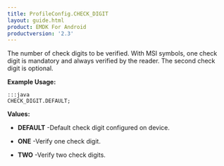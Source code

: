 ```yaml
---
title: ProfileConfig.CHECK_DIGIT
layout: guide.html
product: EMDK For Android
productversion: '2.3'
---
```


The number of check digits to be verified.
 With MSI symbols, one check digit is mandatory and always verified by the reader.
 The second check digit is optional.

 

**Example Usage:**
	
	:::java	
	CHECK_DIGIT.DEFAULT;


**Values:**

* **DEFAULT** -Default check digit configured on device.

* **ONE** -Verify one check digit.

* **TWO** -Verify two check digits.










